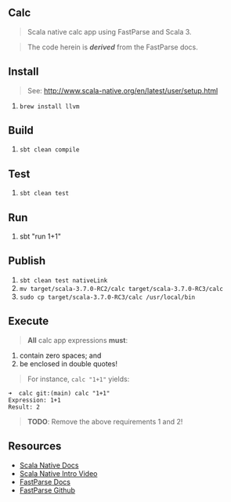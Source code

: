 Calc
----
>Scala native calc app using FastParse and Scala 3.

>The code herein is ***derived*** from the FastParse docs.

Install
-------
>See: http://www.scala-native.org/en/latest/user/setup.html
1. ```brew install llvm```

Build
-----
1. ```sbt clean compile```

Test
----
1. ```sbt clean test```

Run
---
1. sbt "run 1+1"

Publish
-------
1. ```sbt clean test nativeLink```
2. ```mv target/scala-3.7.0-RC2/calc target/scala-3.7.0-RC3/calc```
3. ```sudo cp target/scala-3.7.0-RC3/calc /usr/local/bin```

Execute
-------
>**All** calc app expressions **must**:
1. contain zero spaces; and
2. be enclosed in double quotes!
>For instance, ```calc "1+1"``` yields:
```
➜  calc git:(main) calc "1+1"                                                
Expression: 1+1
Result: 2
```
>**TODO**: Remove the above requirements 1 and 2!

Resources
---------
* [Scala Native Docs](http://www.scala-native.org/en/latest/index.html)
* [Scala Native Intro Video](https://www.youtube.com/watch?v=u2CnE-sRdBw)
* [FastParse Docs](https://com-lihaoyi.github.io/fastparse/)
* [FastParse Github](https://github.com/com-lihaoyi/fastparse)